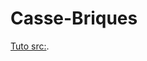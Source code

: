 # Casse-Briques

[Tuto src:](https://developer.mozilla.org/en-US/docs/Games/Tutorials/2D_Breakout_game_pure_JavaScript).
